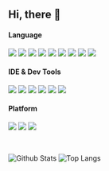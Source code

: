 ## Hi, there 👋

#### Language
[![](https://img.shields.io/badge/Java-ED8B00?style=flat-square&logo=java&logoColor=ffffff)](https://openjdk.org/)
[![](https://img.shields.io/badge/Go-00ADD8?style=flat-square&logo=go&logoColor=ffffff)](https://go.dev/)
[![](https://img.shields.io/badge/JavaScript-F7DF1E?style=flat-square&logo=javascript&logoColor=ffffff)](https://www.javascript.com/)
[![](https://img.shields.io/badge/C%23-239120?style=flat-square&logo=c-sharp&logoColor=ffffff)](https://learn.microsoft.com/en-us/dotnet/csharp/)
[![](https://img.shields.io/badge/Typescript-007ACC?style=flat-square&logo=TypeScript&logoColor=ffffff)](https://www.typescriptlang.org/)
[![](https://img.shields.io/badge/-CSS3-1572B6?style=flat-square&logo=css3&logoColor=white)](https://www.w3.org/Style/CSS/)
[![](https://img.shields.io/badge/-Python3-3776AB?style=flat-square&logo=python&logoColor=ffffff)](https://www.python.org/)
[![](https://img.shields.io/badge/-HTML5-E34F26?style=flat-square&logo=html5&logoColor=white)](https://html.spec.whatwg.org/)
[![](https://img.shields.io/badge/-Node.js-43853d?style=flat-square&logo=node.js&logoColor=ffffff)](https://nodejs.org/)

#### IDE & Dev Tools
[![](https://img.shields.io/badge/IDE-Visual%20Studio%20Code-007ACC?style=flat-square&logo=Visual-Studio-Code&logoColor=ffffff)](https://code.visualstudio.com/)
[![](https://img.shields.io/badge/IDE-IDEA-8076d3?style=flat-square&logo=intellijidea)](https://www.jetbrains.com/idea/)
[![](https://img.shields.io/badge/-Git-f05032?style=flat-square&logo=git&logoColor=white)](https://git-scm.com/)
[![](https://img.shields.io/badge/-Docker-2496ED?style=flat-square&logo=docker&logoColor=ffffff)](https://www.docker.com/)
[![](https://img.shields.io/badge/-NPM-cb3837?style=flat-square&logo=npm&logoColor=white)](https://npmjs.com/)
[![](https://img.shields.io/badge/-Nginx-269539?style=flat-square&logo=nginx&logoColor=ffffff)](https://nginx.org/)

#### Platform
[![](https://img.shields.io/badge/Windows-10-2376bc?style=flat-square&logo=windows&logoColor=ffffff)](https://www.microsoft.com/windows/get-windows-10)
[![](https://img.shields.io/badge/Ubuntu-20.04-E95420?style=flat-square&logo=ubuntu&logoColor=ffffff)](https://ubuntu.com/)
[![](https://img.shields.io/badge/-Linux-fcc624?style=flat-square&logo=linux&logoColor=white)](https://www.linuxfoundation.org/)

<br/>

![Github Stats](https://github-readme-stats.vercel.app/api?username=naisev&show_icons=true&theme=tokyonight)
![Top Langs](https://github-readme-stats.vercel.app/api/top-langs/?username=naisev&layout=compact)